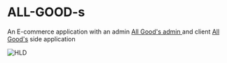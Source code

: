 # ALL-GOOD-s
An E-commerce application with an admin [ All Good's admin ](https://all-good-s-git-admin-hiteshyadav007.vercel.app/) and client [All Good's](https://all-good-s.vercel.app/) side application
 
![HLD](https://github.com/user-attachments/assets/2d06f26b-7cd8-4eff-b855-7f10557dd437)

